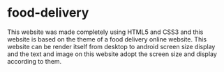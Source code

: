 # food-delivery
This website was made completely using HTML5 and CSS3 and this website is based on the  theme of a food delivery online website. This website can be render itself from desktop to android screen size display and the text  and image on this website adopt the screen size and display according to them.
